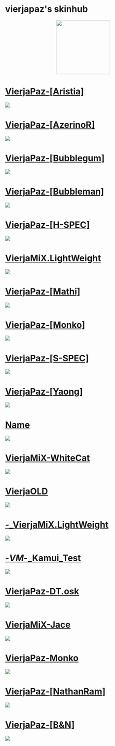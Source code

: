 # vierjapaz's skinhub

<p align="center">
<a href="https://osu.ppy.sh/users/12301126">
    <img src="https://a.ppy.sh/12301126"  
       width="175"
       height="175"></a>
<br>

# [VierjaPaz-[Aristia]](https://github.com/agutin727/Catamarca-skins/raw/main/players/vierjapaz/VierjaPaz-%5BAristia%5D.osk)
[![](https://osu.ppy.sh/ss/19222981/1091)](https://github.com/agutin727/Catamarca-skins/raw/main/players/vierjapaz/VierjaPaz-%5BAristia%5D.osk)

# [VierjaPaz-[AzerinoR]](https://github.com/agutin727/Catamarca-skins/raw/main/players/vierjapaz/VierjaPaz-%5BAzerinoR%5D.osk)
[![](https://osu.ppy.sh/ss/19222985/7469)](https://github.com/agutin727/Catamarca-skins/raw/main/players/vierjapaz/VierjaPaz-%5BAzerinoR%5D.osk)

# [VierjaPaz-[Bubblegum]](https://github.com/agutin727/Catamarca-skins/raw/main/players/vierjapaz/VierjaPaz-%5BBubblegum%5D.osk)
[![](https://osu.ppy.sh/ss/19222993/8fdc)](https://github.com/agutin727/Catamarca-skins/blob/main/players/vierjapaz/VierjaPaz-%5BBubblegum%5D.osk)

# [VierjaPaz-[Bubbleman]](https://github.com/agutin727/Catamarca-skins/raw/main/players/vierjapaz/VierjaPaz-%5BBubbleman%5D.osk)
[![](https://osu.ppy.sh/ss/19222996/05cc)](https://github.com/agutin727/Catamarca-skins/blob/main/players/vierjapaz/VierjaPaz-%5BBubbleman%5D.osk)

# [VierjaPaz-[H-SPEC]](https://github.com/agutin727/Catamarca-skins/raw/main/players/vierjapaz/VierjaPaz-%5BH-SPEC%5D.osk)
[![](https://osu.ppy.sh/ss/19223000/d80b)](https://github.com/agutin727/Catamarca-skins/blob/main/players/vierjapaz/VierjaPaz-%5BH-SPEC%5D.osk)

# [VierjaMiX.LightWeight](https://github.com/agutin727/Catamarca-skins/raw/main/players/vierjapaz/-_VierjaMiX.LightWeight.osk)
[![](https://osu.ppy.sh/ss/19223002/c196)](https://github.com/agutin727/Catamarca-skins/blob/main/players/vierjapaz/-_VierjaMiX.LightWeight.osk)

# [VierjaPaz-[Mathi]](https://github.com/agutin727/Catamarca-skins/raw/main/players/vierjapaz/VierjaPaz-%5BMathi%5D.osk)
[![](https://osu.ppy.sh/ss/19223006/9050)](https://github.com/agutin727/Catamarca-skins/blob/main/players/vierjapaz/VierjaPaz-%5BMathi%5D.osk)

# [VierjaPaz-[Monko]](https://github.com/agutin727/Catamarca-skins/raw/main/players/vierjapaz/VierjaPaz-%5BMonko%5D.osk)
[![](https://osu.ppy.sh/ss/19223007/c634)](https://github.com/agutin727/Catamarca-skins/blob/main/players/vierjapaz/VierjaPaz-%5BMonko%5D.osk)

# [VierjaPaz-[S-SPEC]](https://github.com/agutin727/Catamarca-skins/raw/main/players/vierjapaz/VierjaPaz-%5BS-SPEC%5D.osk)
[![](https://osu.ppy.sh/ss/19223008/0df6)](https://github.com/agutin727/Catamarca-skins/blob/main/players/vierjapaz/VierjaPaz-%5BS-SPEC%5D.osk)

# [VierjaPaz-[Yaong]](https://github.com/agutin727/Catamarca-skins/raw/main/players/vierjapaz/VierjaPaz-%5BYaong%5D.osk)
[![](https://osu.ppy.sh/ss/19223009/eb1a)](https://github.com/agutin727/Catamarca-skins/blob/main/players/vierjapaz/VierjaPaz-%5BYaong%5D.osk)

# [Name](https://github.com/agutin727/Catamarca-skins/raw/main/players/vierjapaz/Name.osk)
[![](https://osu.ppy.sh/ss/19223013/5b2c)](https://github.com/agutin727/Catamarca-skins/blob/main/players/vierjapaz/Name.osk)

# [VierjaMiX-WhiteCat](https://github.com/agutin727/Catamarca-skins/raw/main/players/vierjapaz/VierjaMiX-WhiteCat.osk)
[![](https://osu.ppy.sh/ss/19223017/3694)](https://github.com/agutin727/Catamarca-skins/blob/main/players/vierjapaz/VierjaMiX-WhiteCat.osk)

# [VierjaOLD](https://github.com/agutin727/Catamarca-skins/blob/main/players/vierjapaz/VierjaOLD.osk)
[![](https://osu.ppy.sh/ss/19223025/95a3)](https://github.com/agutin727/Catamarca-skins/blob/main/players/vierjapaz/VierjaOLD.osk)

# [-_VierjaMiX.LightWeight](https://github.com/agutin727/Catamarca-skins/blob/main/players/vierjapaz/-_VierjaMiX.LightWeight.osk)
[![](https://osu.ppy.sh/ss/19223028/87ea)](https://github.com/agutin727/Catamarca-skins/blob/main/players/vierjapaz/-_VierjaMiX.LightWeight.osk)

# [-_VM_-_Kamui_Test](https://github.com/agutin727/Catamarca-skins/blob/main/players/vierjapaz/-_VM_-_Kamui_Test.osk)
[![](https://osu.ppy.sh/ss/19223032/53c9)](https://github.com/agutin727/Catamarca-skins/blob/main/players/vierjapaz/-_VM_-_Kamui_Test.osk)

# [VierjaPaz-DT.osk](https://github.com/agutin727/Catamarca-skins/blob/main/players/vierjapaz/VierjaPaz-DT.osk)
[![](https://osu.ppy.sh/ss/19223034/d22f)](https://github.com/agutin727/Catamarca-skins/blob/main/players/vierjapaz/VierjaPaz-DT.osk)

# [VierjaMiX-Jace](https://github.com/agutin727/Catamarca-skins/blob/main/players/vierjapaz/VierjaMiX-Jace.osk)
[![](https://osu.ppy.sh/ss/19223035/2d70)](https://github.com/agutin727/Catamarca-skins/blob/main/players/vierjapaz/VierjaMiX-Jace.osk)

# [VierjaPaz-Monko](https://github.com/agutin727/Catamarca-skins/blob/main/players/vierjapaz/VierjaPaz-Monko.osk)
[![](https://osu.ppy.sh/ss/19223038/e479)](https://github.com/agutin727/Catamarca-skins/blob/main/players/vierjapaz/VierjaPaz-Monko.osk)

# [VierjaPaz-[NathanRam]](https://github.com/agutin727/Catamarca-skins/blob/main/players/vierjapaz/VierjaPaz-%5BNathanRam%5D.osk)
[![](https://osu.ppy.sh/ss/19223039/1327)](https://github.com/agutin727/Catamarca-skins/blob/main/players/vierjapaz/VierjaPaz-%5BNathanRam%5D.osk)

# [VierjaPaz-[B&N]](https://github.com/agutin727/Catamarca-skins/blob/main/players/vierjapaz/VierjaPaz-%5BB%26N%5D.osk)
[![](https://osu.ppy.sh/ss/19223041/e27c)](https://github.com/agutin727/Catamarca-skins/blob/main/players/vierjapaz/VierjaPaz-%5BB%26N%5D.osk)








